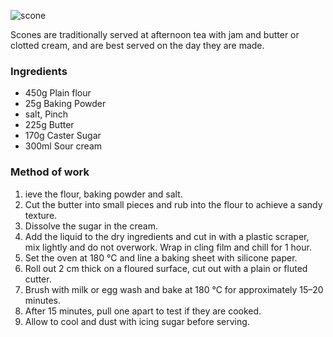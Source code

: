 ![scone](resource:assets/images/spongeBiscuitsCakes/scones.png)

Scones are traditionally served at afternoon tea with jam and butter or clotted cream, and are best served on the day they are made.

### **Ingredients**
- 450g Plain flour
- 25g Baking Powder
- salt, Pinch
- 225g Butter
- 170g Caster Sugar
- 300ml Sour cream

### **Method of work**
1. ieve the flour, baking powder and salt.
2. Cut the butter into small pieces and rub into the flour to achieve a sandy texture.
3. Dissolve the sugar in the cream.
4. Add the liquid to the dry ingredients and cut in with a plastic scraper, mix lightly and do not overwork. Wrap in cling film and chill for 1 hour.
5. Set the oven at 180 °C and line a baking sheet with silicone paper.
6. Roll out 2 cm thick on a floured surface, cut out with a plain or fluted cutter.
7. Brush with milk or egg wash and bake at 180 °C for approximately 15–20 minutes.
8. After 15 minutes, pull one apart to test if they are cooked.
9. Allow to cool and dust with icing sugar before serving.
